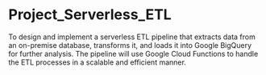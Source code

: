 # Project_Serverless_ETL
To design and implement a serverless ETL pipeline that extracts data from an on-premise database, transforms it, and loads it into Google BigQuery for further analysis. The pipeline will use Google Cloud Functions to handle the ETL processes in a scalable and efficient manner.

